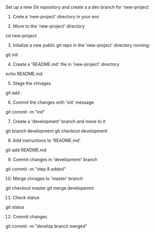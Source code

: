 Set up a new Git repository and create a a dev branch for 'new-project

1. Crete a 'new-project' directory in your env

2. Move to the 'new-project' directory

cd new-project

3. Intialize a new public git repo in the 'new-project' directory running:

git init

4. Create a 'README.md' file in 'new-project' directory

echo README.md

5. Stage the chnages

git add .

6. Commit the changes with 'init' message

git commit -m "init"

7. Create a 'development' branch and move to it

git branch development
git checkout development

8. Add instructions to 'README.md'

git add README.md

9. Commit changes in 'development' branch

git commit -m "step 8 added"

10. Merge chnages to 'master' branch

git checkout master
git merge developemnt

11. Check status

git status

12. Commit changes

git commit -m "develop branch merged"